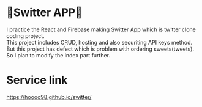 # 🍯Switter APP🐝
I practice the React and Firebase making Switter App which is twitter clone coding project.<br>
This project includes CRUD, hosting and also securiting API keys method.<br>
But this project has defect which is problem with ordering sweets(tweets).<br>
So I plan to modify the index part further.

# Service link
https://hoooo98.github.io/switter/
